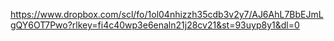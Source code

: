 https://www.dropbox.com/scl/fo/1ol04nhizzh35cdb3v2y7/AJ6AhL7BbEJmLgQY6OT7Pwo?rlkey=fi4c40wp3e6enaln21j28cv21&st=93uyp8y1&dl=0